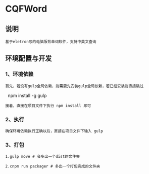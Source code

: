CQFWord
==========

说明
----------

    基于eletron写的电脑版背单词软件，支持中英文查询

环境配置与开发
----------

### 1、环境依赖

    首先，若没有gulp全局依赖，则需要先安装gulp全局依赖，若已经安装则直接跳过
    
        npm install -g gulp
        
    接着，直接在项目文件下执行 npm install 即可
  
### 2、执行

    确保环境依赖执行正确以后，直接在项目文件下输入 gulp
  
### 3、打包
 
    1.gulp move # 会多出一个dist的文件夹
  
    2.cnpm run packager # 多出一个打包完成的文件夹
  
  
